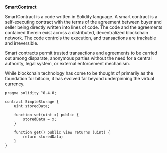 **SmartContract**

SmartContract is a code written in Solidity language. A smart contract is a self-executing contract with the terms of the agreement between buyer and seller being directly written into lines of code. The code and the agreements contained therein exist across a distributed, decentralized blockchain network. The code controls the execution, and transactions are trackable and irreversible.

Smart contracts permit trusted transactions and agreements to be carried out among disparate, anonymous parties without the need for a central authority, legal system, or external enforcement mechanism.

While blockchain technology has come to be thought of primarily as the foundation for bitcoin, it has evolved far beyond underpinning the virtual currency.

    pragma solidity ^0.4.0;

    contract SimpleStorage {
        uint storedData;
        
        function set(uint x) public {
            storedData = x;
        }
        
        function get() public view returns (uint) {
            return storedData;
        }
    }